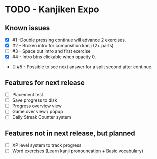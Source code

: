 # TODO - Kanjiken Expo

## Known issues

-   [x] #1 -Double pressing continue will advance 2 exercises.
-   [x] #2 - Broken intro for composition kanji (2+ parts)
-   [ ] #3 - Space out intro and first exercise
-   [x] #4 - Intro btns clickable when opacity 0.
-   [] #5 - Possible to see next answer for a split second after continue.

## Features for next release

-   [ ] Placement test
-   [ ] Save progress to disk
-   [ ] Progress overview view
-   [ ] Game over view / popup
-   [ ] Daily Streak Counter system

## Features not in next release, but planned

-   [ ] XP level system to track progress
-   [ ] Word exercises (Learn kanji pronouncation + Basic vocabulary)
